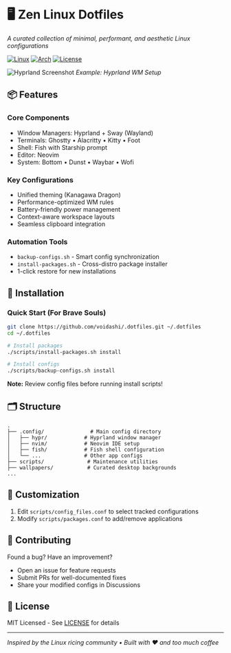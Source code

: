 # 🖥️ Zen Linux Dotfiles

*A curated collection of minimal, performant, and aesthetic Linux configurations*

[![Linux](https://img.shields.io/badge/OS-Linux-informational?style=flat&logo=linux&logoColor=white)](https://www.linux.org/)
[![Arch](https://img.shields.io/badge/Distro-Arch_Linux-informational?style=flat&logo=arch-linux&logoColor=white)](https://archlinux.org/)
[![License](https://img.shields.io/badge/License-MIT-green?style=flat)](LICENSE)

![Hyprland Screenshot](./.github/screenshot.png) *Example: Hyprland WM Setup*

## 📦 Features

### **Core Components**
- Window Managers: Hyprland + Sway (Wayland)
- Terminals: Ghostty • Alacritty • Kitty • Foot
- Shell: Fish with Starship prompt
- Editor: Neovim
- System: Bottom • Dunst • Waybar • Wofi

### **Key Configurations**
- Unified theming (Kanagawa Dragon)
- Performance-optimized WM rules
- Battery-friendly power management
- Context-aware workspace layouts
- Seamless clipboard integration

### **Automation Tools**
- `backup-configs.sh` - Smart config synchronization
- `install-packages.sh` - Cross-distro package installer
- 1-click restore for new installations

## 🚀 Installation

### Quick Start (For Brave Souls)
```bash
git clone https://github.com/voidashi/.dotfiles.git ~/.dotfiles
cd ~/.dotfiles

# Install packages
./scripts/install-packages.sh install

# Install configs
./scripts/backup-configs.sh install
```

**Note:** Review config files before running install scripts!

## 🗂️ Structure
```
.
├── .config/               # Main config directory
│   ├── hypr/            # Hyprland window manager
│   ├── nvim/            # Neovim IDE setup
│   ├── fish/            # Fish shell configuration
│   └── ...              # Other app configs
├── scripts/              # Maintenance utilities
├── wallpapers/           # Curated desktop backgrounds
...
```

## 🔧 Customization
1. Edit `scripts/config_files.conf` to select tracked configurations
2. Modify `scripts/packages.conf` to add/remove applications

## 🤝 Contributing
Found a bug? Have an improvement?  
- Open an issue for feature requests
- Submit PRs for well-documented fixes
- Share your modified configs in Discussions

## 📜 License
MIT Licensed - See [LICENSE](LICENSE) for details

---

*Inspired by the Linux ricing community • Built with ❤️ and too much coffee*
